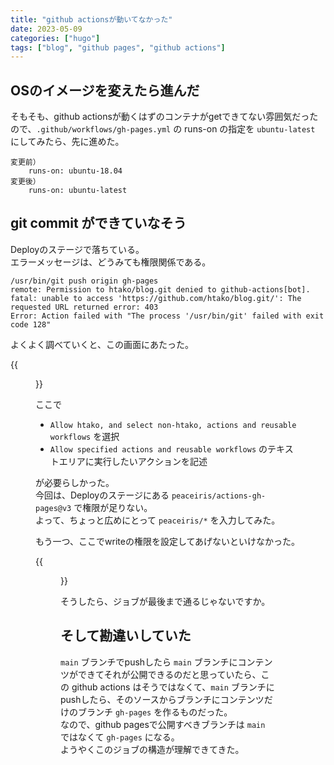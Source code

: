 ```yaml
---
title: "github actionsが動いてなかった"
date: 2023-05-09
categories: ["hugo"]
tags: ["blog", "github pages", "github actions"]
---
```


## OSのイメージを変えたら進んだ

そもそも、github actionsが動くはずのコンテナがgetできてない雰囲気だったので、`.github/workflows/gh-pages.yml` の runs-on の指定を `ubuntu-latest` にしてみたら、先に進めた。

```
変更前）
    runs-on: ubuntu-18.04
変更後）
    runs-on: ubuntu-latest
```

## git commit ができていなそう

Deployのステージで落ちている。  
エラーメッセージは、どうみても権限関係である。

```
/usr/bin/git push origin gh-pages
remote: Permission to htako/blog.git denied to github-actions[bot].
fatal: unable to access 'https://github.com/htako/blog.git/': The requested URL returned error: 403
Error: Action failed with "The process '/usr/bin/git' failed with exit code 128"
```

よくよく調べていくと、この画面にあたった。  

{{<figure src="./20230509_001.png" width="100%">}}

ここで

* `Allow htako, and select non-htako, actions and reusable workflows` を選択
* `Allow specified actions and reusable workflows` のテキストエリアに実行したいアクションを記述

が必要らしかった。  
今回は、Deployのステージにある `peaceiris/actions-gh-pages@v3` で権限が足りない。  
よって、ちょっと広めにとって `peaceiris/*` を入力してみた。  

もう一つ、ここでwriteの権限を設定してあげないといけなかった。

{{<figure src="./20230509_002.png" width="100%">}}

そうしたら、ジョブが最後まで通るじゃないですか。

## そして勘違いしていた

`main` ブランチでpushしたら `main` ブランチにコンテンツができてそれが公開できるのだと思っていたら、この github actions はそうではなくて、`main` ブランチにpushしたら、そのソースからブランチにコンテンツだけのブランチ `gh-pages` を作るものだった。  
なので、github pagesで公開すべきブランチは `main` ではなくて `gh-pages` になる。  
ようやくこのジョブの構造が理解できてきた。
